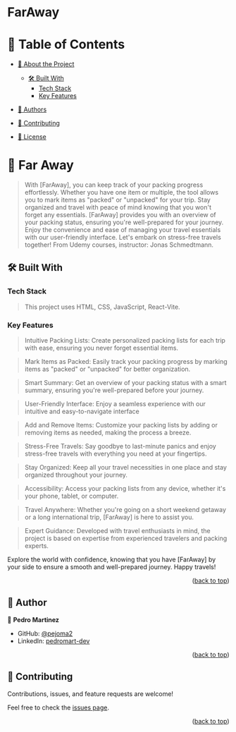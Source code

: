 # FarAway
<a name="readme-top"></a>




<!-- TABLE OF CONTENTS -->

# 📗 Table of Contents

- [📖 About the Project](#about-project)
  - [🛠 Built With](#built-with)
    - [Tech Stack](#tech-stack)
    - [Key Features](#key-features)


- [👥 Authors](#authors)
- [🤝 Contributing](#contributing)
- [📝 License](#license)

<!-- PROJECT DESCRIPTION -->

# 📖 Far Away <a name="about-project"></a>



> With [FarAway], you can keep track of your packing progress effortlessly. Whether you have one item or multiple, the tool allows you to mark items as "packed" or "unpacked" for your trip. Stay organized and travel with peace of mind knowing that you won't forget any essentials. [FarAway] provides you with an overview of your packing status, ensuring you're well-prepared for your journey. Enjoy the convenience and ease of managing your travel essentials with our user-friendly interface. Let's embark on stress-free travels together! From Udemy courses, instructor: Jonas Schmedtmann.

## 🛠 Built With <a name="built-with"></a>

### Tech Stack <a name="tech-stack"></a>

> This project uses HTML, CSS, JavaScript, React-Vite.



<!-- Features -->

### Key Features <a name="key-features"></a>

> Intuitive Packing Lists: Create personalized packing lists for each trip with ease, ensuring you never forget essential items.

> Mark Items as Packed: Easily track your packing progress by marking items as "packed" or "unpacked" for better organization.

> Smart Summary: Get an overview of your packing status with a smart summary, ensuring you're well-prepared before your journey.

> User-Friendly Interface: Enjoy a seamless experience with our intuitive and easy-to-navigate interface

>Add and Remove Items: Customize your packing lists by adding or removing items as needed, making the process a breeze.

> Stress-Free Travels: Say goodbye to last-minute panics and enjoy stress-free travels with everything you need at your fingertips.

> Stay Organized: Keep all your travel necessities in one place and stay organized throughout your journey.

> Accessibility: Access your packing lists from any device, whether it's your phone, tablet, or computer.

> Travel Anywhere: Whether you're going on a short weekend getaway or a long international trip, [FarAway] is here to assist you.

> Expert Guidance: Developed with travel enthusiasts in mind, the project is based on expertise from experienced travelers and packing experts.

Explore the world with confidence, knowing that you have [FarAway] by your side to ensure a smooth and well-prepared journey. Happy travels!




<p align="right">(<a href="#readme-top">back to top</a>)</p>









<!-- AUTHORS -->

## 👥 Author <a name="authors"></a>



👤 **Pedro Martinez**

- GitHub: [@pejoma2](https://github.com/Pejoma2)
- LinkedIn: [pedromart-dev](https://www.linkedin.com/in/pedromart-dev/)



<p align="right">(<a href="#readme-top">back to top</a>)</p>





<!-- CONTRIBUTING -->

## 🤝 Contributing <a name="contributing"></a>

Contributions, issues, and feature requests are welcome!

Feel free to check the [issues page](https://https://github.com/Pejoma2/flahs-cards/issues).

<p align="right">(<a href="#readme-top">back to top</a>)</p>

<!-- SUPPORT -->